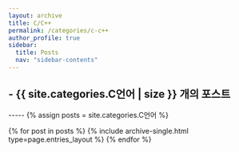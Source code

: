 ```yaml
---
layout: archive
title: C/C++
permalink: /categories/c-c++
author_profile: true
sidebar:
  title: Posts
  nav: "sidebar-contents"
---
```


<h2> - {{ site.categories.C언어 | size }} 개의 포스트 </h2>
-----
{% assign posts = site.categories.C언어 %}


{% for post in posts %}
  {% include archive-single.html type=page.entries_layout %}
{% endfor %}
